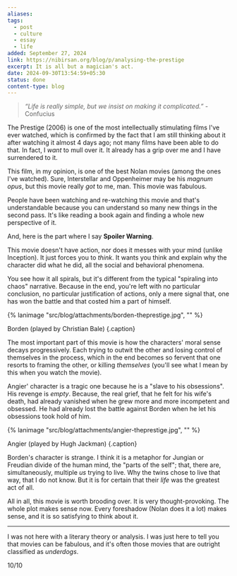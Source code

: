 ```yaml
---
aliases: 
tags:
  - post
  - culture
  - essay
  - life
added: September 27, 2024
link: https://nibirsan.org/blog/p/analysing-the-prestige
excerpt: It is all but a magician's act.
date: 2024-09-30T13:54:59+05:30
status: done
content-type: blog
---
```

>*“Life is really simple, but we insist on making it complicated.”*
>-Confucius

The Prestige (2006) is one of the most intellectually stimulating films I've ever watched, which is confirmed by the fact that I am still thinking about it after watching it almost 4 days ago; not many films have been able to do that. In fact, I *want* to mull over it. It already has a grip over me and I have surrendered to it. 

This film, in my opinion, is one of the best Nolan movies (among the ones I've watched). Sure, Interstellar and Oppenheimer may be his *magnum opus*, but this movie really *got* to me, man. This movie was fabulous.

People have been watching and re-watching this movie and that's understandable because you can understand so many new things in the second pass. It's like reading a book again and finding a whole new perspective of it.

And, here is the part where I say **Spoiler Warning**.

This movie doesn't have action, nor does it messes with your mind (unlike Inception). It just forces you to *think*. It wants you think and explain why the character did what he did, all the social and behavioral phenomena. 

You see how it all spirals, but it's different from the typical "spiraling into chaos" narrative. Because in the end, you're left with no particular conclusion, no particular justification of actions, only a mere signal that, one has won the battle and that costed him a part of himself.

{% lanimage "src/blog/attachments/borden-theprestige.jpg", "" %}

Borden (played by Christian Bale) {.caption}

The most important part of this movie is how the characters' moral sense decays progressively. Each trying to outwit the other and losing control of themselves in the process, which in the end becomes so fervent that one resorts to framing the other, or killing *themselves* (you'll see what I mean by this when you watch the movie).

Angier' character is a tragic one because he is a "slave to his obsessions". His revenge is *empty*. Because, the real grief, that he felt for his wife's death, had already vanished when he grew more and more incompetent and obsessed. He had already lost the battle against Borden when he let his obsessions took hold of him.

{% lanimage "src/blog/attachments/angier-theprestige.jpg", "" %}

Angier (played by Hugh Jackman) {.caption}

Borden's character is strange. I think it is a metaphor for Jungian or Freudian divide of the human mind, the "parts of the self"; that, there are, simultaneously, multiple *us* trying to live. Why the twins chose to live that way, that I do not know. But it is for certain that their *life* was the greatest act of all.

All in all, this movie is worth brooding over. It is very thought-provoking. The whole plot makes sense now. Every foreshadow (Nolan does it a lot) makes sense, and it is so satisfying to think about it.

---

I was not here with a literary theory or analysis. I was just here to tell you that movies can be fabulous, and it's often those movies that are outright classified as *underdogs*.

10/10